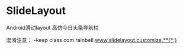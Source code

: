 # SlideLayout
Android滑动layout
高仿今日头条导航栏



混淆注意： -keep class com.rainbell.www.slidelayout.customize.**{*;}
